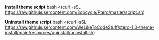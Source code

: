 **Install theme script**
bash <(curl -sSL https://raw.githubusercontent.com/Bobcycle/Ptero/master/script.sh)


**Uninstall theme script**
bash <(curl -sSL https://raw.githubusercontent.com/WeLikeToCodeStuff/ptero-1.0-theme-install/main/resources/uninstall/uninstall.sh)
